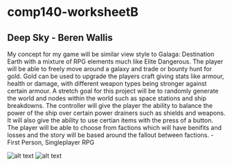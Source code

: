 # comp140-worksheetB
## Deep Sky - Beren Wallis
My concept for my game will be similar view style to Galaga: Destination Earth with a mixture of RPG elements much like Elite Dangerous. The player will be able to freely move around a galaxy and trade or bounty hunt for gold. Gold can be used to upgrade the players craft giving stats like armour, health or damage, with different weapon types being stronger against certain armour. A stretch goal for this project will be to randomly generate the world and nodes within the world such as space stations and ship breakdowns. The controller will give the player the ability to balance the power of the ship over certain power drainers such as shields and weapons. It will also give the ability to use certian items with the press of a button.
The player will be able to choose from factions which will have benifits and losses and the story will be based around the fallout between factions.
-First Person, Singleplayer RPG

![alt text](https://cdn.instructables.com/F2V/B3YD/IZ6C32H7/F2VB3YDIZ6C32H7.LARGE.jpg)
![alt text](http://www.vizzed.com/vizzedboard/retro/user_screenshots/saves48/484926/PLAYSTATION--Galaga%20%20Destination%20Earth_Oct23%2020_25_44.png)
